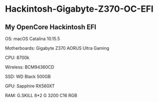 # Hackintosh-Gigabyte-Z370-OC-EFI

## My OpenCore Hackintosh EFI

OS: macOS Catalina 10.15.5

Motherboards: Gigabyte Z370 AORUS Ultra Gaming

CPU: 8700k

Wireless: BCM94360CD

SSD: WD Black 500GB

GPU: Sapphire RX560XT

RAM: G.SKILL 8\*2 G 3200 C16 RGB
